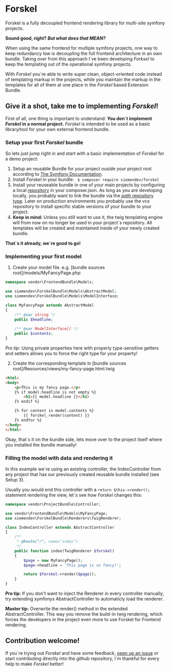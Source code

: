 
# Forskel

Forskel is a fully decoupled frontend rendering library for multi-site symfony projects.

**Sound good, right? *But what does that MEAN?***

When using the same frontend for multiple symfony projects, one way to keep redundancy low is decoupling the full frontend architecture in an own bundle. Taking over from this approach I´ve been developing *Forksel* to keep the templating out of the operational symfony projects.

With *Forskel* you´re able to write super clean, object-oriented code instead of templating markup in the projects, while you  maintain the markup in the templates for all of them at one place in the *Forskel* based Extension Bundle.

## Give it a shot, take me to implementing *Forskel*!

First of all, one thing is important to understand: **You don´t implement *Forskel* in a normal project.**
*Forskel* is intended to be used as a basic library/tool for your own external frontend bundle.


### Setup your first *Forskel* bundle
So lets just jump right in and start with a basic implementation of *Forskel* for a demo project:

1. Setup an reusable Bundle for your project ouside your project root according to [The Symfony Documentation](https://symfony.com/doc/4.1/bundles/best_practices.html).
2. Install *Forskel* in your bundle: ``` $ composer require siemendev/forskel```
3. Install your reuseable bundle in one of your main projects by configuring a local [repository](https://getcomposer.org/doc/05-repositories.md) in your composer.json. As long as you are developing locally, you probably want to link the bundle via the [*path* repository type](https://getcomposer.org/doc/05-repositories.md#path). Later on production environments you probably use the vcs repository to install specific stable versions of your bundle to your project.
4. **Keep in mind:** Unless you still want to use it, the twig templating engine will from now on no longer be used in your project´s repository. All templates will be created and maintained inside of your newly created bundle.

**That´s it already, we´re good to go!**

### Implementing your first model

1. Create your model file. e.g. [bundle sources root]/models/MyFancyPage.php
  ```php
  namespace vendor\FrontendBundle\Models;
  
  use siemendev\ForskelBundle\Models\AbstractModel;
  use siemendev\ForskelBundle\Models\ModelInterface;

  class MyFancyPage extends AbstractModel
  {
      /** @var string */
      public $headline;
      
      /** @var ModelInterface[] */
      public $contents;
  }
  ```
  *Pro tip:* Using private properties here with properly type-sensitive getters and setters allows you to force the right type for your property!
  
2. Create the corresponding template in [bundle sources root]/Resources/views/my-fancy-page.html.twig
  ```html
  <html>
  <body>
      <p>This is my fancy page.</p>
      {% if model.headline is not empty %}
          <h1>{{ model.headline }}</h1>
      {% endif %}

      {% for content in model.contents %}
          {{ forskel_render(content) }}
      {% endfor %}
  </body>
  </html>
  ```
  
Okay, that´s it on the bundle side, lets move over to the project itself where you installed the bundle manually!


### Filling the model with data and rendering it
In this example we´re using an existing controller, the IndexController from any project that has our previously created reusable bundle installed (see Setup 3).

Usually you would end this controller with a ```return $this->render();``` statement rendering the view, let´s see how *Forskel* changes this:

```php
namespace vendor\ProjectBundle\Controller;

use vendor\FrontendBundle\Models\MyFancyPage;
use siemendev\ForskelBundle\Renderers\TwigRenderer;

class IndexController extends AbstractController
{
    /**
     * @Route("/", name="index")
     */
    public function index(TwigRenderer $forskel)
    {
        $page = new MyFancyPage();
        $page->headline = 'This page is so fancy!';

        return $forskel->render($page));
    }
}
```
**Pro tip:** If you don't want to inject the Renderer in every controller manually, try extending symfonys AbstractController to automaticly load the renderer.

**Master tip:** Overwrite the render() method in the extended AbstractController. This way you remove the build-in twig rendering, which forces the developers in the project even more to use Forskel for Frontend rendering.

## Contribution welcome!
If you´re trying out *Forskel* and have some feedback, [open up an issue](https://github.com/siemendev/forskel/issues)
or start contributing directly into the github repository, I´m thankful for every help to make *Forskel* better!
